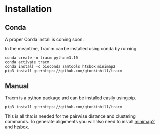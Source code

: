 # Installation

## Conda

A proper Conda install is coming soon.

In the meantime, Trac'm can be installed using conda by running

```
conda create -n tracm python=3.10
conda activate tracm
conda install -c bioconda samtools htsbox minimap2
pip3 install git+https://github.com/gtonkinhill/tracm
```

## Manual

Tracm is a python package and can be installed easily using pip. 

```
pip3 install git+https://github.com/gtonkinhill/tracm
```

This is all that is needed for the pairwise distance and clustering commands. To generate alignments you will also need to install [minimap2](https://github.com/lh3/minimap2) and [htsbox](https://github.com/lh3/htsbox).

